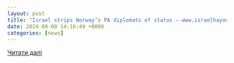 ```yaml
---
layout: post
title: "Israel strips Norway’s PA diplomats of status – www.israelhayom.com"
date: 2024-08-08 14:16:49 +0000
categories: [news]
---
```


[Читати далі](https://www.israelhayom.com/2024/08/08/israel-strips-norways-pa-diplomats-of-status/)
